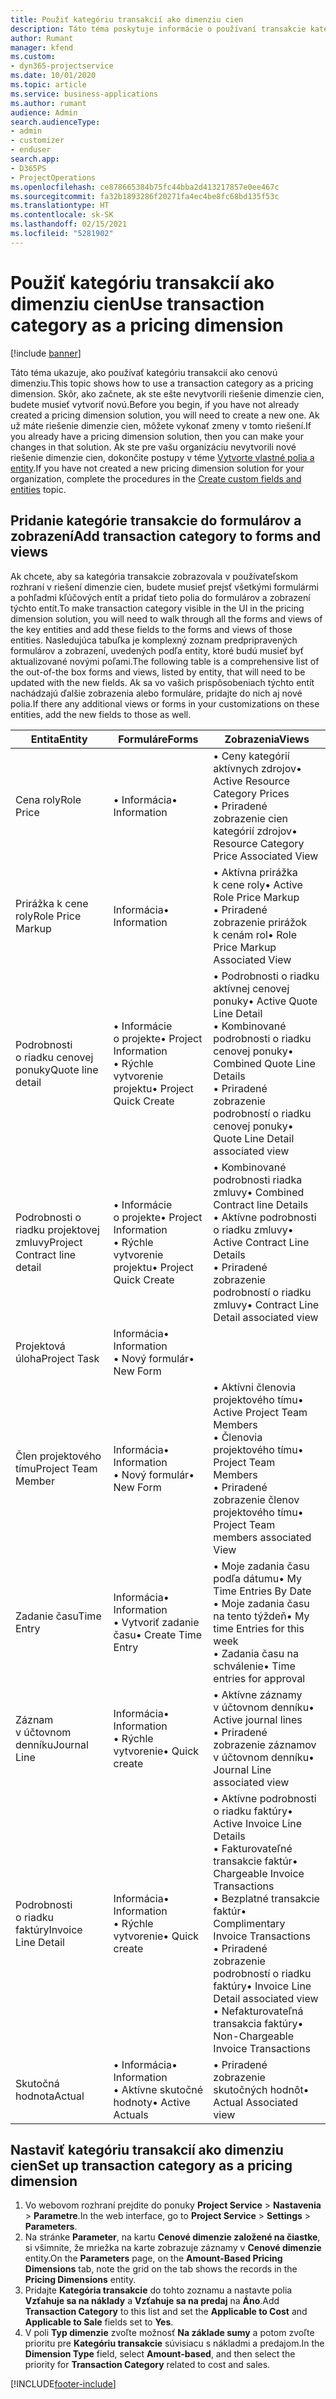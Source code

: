 ```yaml
---
title: Použiť kategóriu transakcií ako dimenziu cien
description: Táto téma poskytuje informácie o používaní transakcie kategórie ako dimenzie cien.
author: Rumant
manager: kfend
ms.custom:
- dyn365-projectservice
ms.date: 10/01/2020
ms.topic: article
ms.service: business-applications
ms.author: rumant
audience: Admin
search.audienceType:
- admin
- customizer
- enduser
search.app:
- D365PS
- ProjectOperations
ms.openlocfilehash: ce878665384b75fc44bba2d413217857e0ee467c
ms.sourcegitcommit: fa32b1893286f20271fa4ec4be8fc68bd135f53c
ms.translationtype: HT
ms.contentlocale: sk-SK
ms.lasthandoff: 02/15/2021
ms.locfileid: "5281902"
---
```

# <a name="use-transaction-category-as-a-pricing-dimension"></a><span data-ttu-id="90f96-103">Použiť kategóriu transakcií ako dimenziu cien</span><span class="sxs-lookup"><span data-stu-id="90f96-103">Use transaction category as a pricing dimension</span></span>

[!include [banner](../includes/psa-now-project-operations.md)]

<span data-ttu-id="90f96-104">Táto téma ukazuje, ako používať kategóriu transakcií ako cenovú dimenziu.</span><span class="sxs-lookup"><span data-stu-id="90f96-104">This topic shows how to use a transaction category as a pricing dimension.</span></span> <span data-ttu-id="90f96-105">Skôr, ako začnete, ak ste ešte nevytvorili riešenie dimenzie cien, budete musieť vytvoriť novú.</span><span class="sxs-lookup"><span data-stu-id="90f96-105">Before you begin, if you have not already created a pricing dimension solution, you will need to create a new one.</span></span> <span data-ttu-id="90f96-106">Ak už máte riešenie dimenzie cien, môžete vykonať zmeny v tomto riešení.</span><span class="sxs-lookup"><span data-stu-id="90f96-106">If you already have a pricing dimension solution, then you can make your changes in that solution.</span></span> <span data-ttu-id="90f96-107">Ak ste pre vašu organizáciu nevytvorili nové riešenie dimenzie cien, dokončite postupy v téme [Vytvorte vlastné polia a entity](create-custom-fields-entities.md).</span><span class="sxs-lookup"><span data-stu-id="90f96-107">If you have not created a new pricing dimension solution for your organization, complete the procedures in the [Create custom fields and entities](create-custom-fields-entities.md) topic.</span></span>

## <a name="add-transaction-category-to-forms-and-views"></a><span data-ttu-id="90f96-108">Pridanie kategórie transakcie do formulárov a zobrazení</span><span class="sxs-lookup"><span data-stu-id="90f96-108">Add transaction category to forms and views</span></span>
<span data-ttu-id="90f96-109">Ak chcete, aby sa kategória transakcie zobrazovala v používateľskom rozhraní v riešení dimenzie cien, budete musieť prejsť všetkými formulármi a pohľadmi kľúčových entít a pridať tieto polia do formulárov a zobrazení týchto entít.</span><span class="sxs-lookup"><span data-stu-id="90f96-109">To make transaction category visible in the UI in the pricing dimension solution, you will need to walk through all the forms and views of the key entities and add these fields to the forms and views of those entities.</span></span>
<span data-ttu-id="90f96-110">Nasledujúca tabuľka je komplexný zoznam predpripravených formulárov a zobrazení, uvedených podľa entity, ktoré budú musieť byť aktualizované novými poľami.</span><span class="sxs-lookup"><span data-stu-id="90f96-110">The following table is a comprehensive list of the out-of-the box forms and views, listed by entity, that will need to be updated with the new fields.</span></span> <span data-ttu-id="90f96-111">Ak sa vo vašich prispôsobeniach týchto entít nachádzajú ďalšie zobrazenia alebo formuláre, pridajte do nich aj nové polia.</span><span class="sxs-lookup"><span data-stu-id="90f96-111">If there any additional views or forms in your customizations on these entities, add the new fields to those as well.</span></span>

|  <span data-ttu-id="90f96-112">Entita</span><span class="sxs-lookup"><span data-stu-id="90f96-112">Entity</span></span>        | <span data-ttu-id="90f96-113">Formuláre</span><span class="sxs-lookup"><span data-stu-id="90f96-113">Forms</span></span>     |<span data-ttu-id="90f96-114">Zobrazenia</span><span class="sxs-lookup"><span data-stu-id="90f96-114">Views</span></span>        |
| ------------------------------|---------------------------------|----------------------------------|
|  <span data-ttu-id="90f96-115">Cena roly</span><span class="sxs-lookup"><span data-stu-id="90f96-115">Role Price</span></span>|<span data-ttu-id="90f96-116">• Informácia</span><span class="sxs-lookup"><span data-stu-id="90f96-116">• Information</span></span> |<span data-ttu-id="90f96-117">• Ceny kategórií aktívnych zdrojov</span><span class="sxs-lookup"><span data-stu-id="90f96-117">• Active Resource Category Prices</span></span><br> <span data-ttu-id="90f96-118">• Priradené zobrazenie cien kategórií zdrojov</span><span class="sxs-lookup"><span data-stu-id="90f96-118">• Resource Category Price Associated View</span></span>|
|  <span data-ttu-id="90f96-119">Prirážka k cene roly</span><span class="sxs-lookup"><span data-stu-id="90f96-119">Role Price Markup</span></span>|<span data-ttu-id="90f96-120">Informácia</span><span class="sxs-lookup"><span data-stu-id="90f96-120">• Information</span></span>|<span data-ttu-id="90f96-121">• Aktívna prirážka k cene roly</span><span class="sxs-lookup"><span data-stu-id="90f96-121">• Active Role Price Markup</span></span><br><span data-ttu-id="90f96-122">• Priradené zobrazenie prirážok k cenám rol</span><span class="sxs-lookup"><span data-stu-id="90f96-122">• Role Price Markup Associated View</span></span>|
|  <span data-ttu-id="90f96-123">Podrobnosti o riadku cenovej ponuky</span><span class="sxs-lookup"><span data-stu-id="90f96-123">Quote line detail</span></span>|<span data-ttu-id="90f96-124">• Informácie o projekte</span><span class="sxs-lookup"><span data-stu-id="90f96-124">• Project Information</span></span><br><span data-ttu-id="90f96-125">• Rýchle vytvorenie projektu</span><span class="sxs-lookup"><span data-stu-id="90f96-125">• Project Quick Create</span></span>|<span data-ttu-id="90f96-126">• Podrobnosti o riadku aktívnej cenovej ponuky</span><span class="sxs-lookup"><span data-stu-id="90f96-126">• Active Quote Line Detail</span></span><br><span data-ttu-id="90f96-127">• Kombinované podrobnosti o riadku cenovej ponuky</span><span class="sxs-lookup"><span data-stu-id="90f96-127">• Combined Quote Line Details</span></span><br><span data-ttu-id="90f96-128">• Priradené zobrazenie podrobností o riadku cenovej ponuky</span><span class="sxs-lookup"><span data-stu-id="90f96-128">• Quote Line Detail associated view</span></span>|
|  <span data-ttu-id="90f96-129">Podrobnosti o riadku projektovej zmluvy</span><span class="sxs-lookup"><span data-stu-id="90f96-129">Project Contract line detail</span></span>|<span data-ttu-id="90f96-130">• Informácie o projekte</span><span class="sxs-lookup"><span data-stu-id="90f96-130">• Project Information</span></span><br><span data-ttu-id="90f96-131">• Rýchle vytvorenie projektu</span><span class="sxs-lookup"><span data-stu-id="90f96-131">• Project Quick Create</span></span>|<span data-ttu-id="90f96-132">• Kombinované podrobnosti riadka zmluvy</span><span class="sxs-lookup"><span data-stu-id="90f96-132">• Combined Contract line Details</span></span><br><span data-ttu-id="90f96-133">• Aktívne podrobnosti o riadku zmluvy</span><span class="sxs-lookup"><span data-stu-id="90f96-133">• Active Contract Line Details</span></span><br><span data-ttu-id="90f96-134">• Priradené zobrazenie podrobností o riadku zmluvy</span><span class="sxs-lookup"><span data-stu-id="90f96-134">• Contract Line Detail associated view</span></span>|
|  <span data-ttu-id="90f96-135">Projektová úloha</span><span class="sxs-lookup"><span data-stu-id="90f96-135">Project Task</span></span>|<span data-ttu-id="90f96-136">Informácia</span><span class="sxs-lookup"><span data-stu-id="90f96-136">• Information</span></span><br><span data-ttu-id="90f96-137">• Nový formulár</span><span class="sxs-lookup"><span data-stu-id="90f96-137">• New Form</span></span>||
|  <span data-ttu-id="90f96-138">Člen projektového tímu</span><span class="sxs-lookup"><span data-stu-id="90f96-138">Project Team Member</span></span>|<span data-ttu-id="90f96-139">Informácia</span><span class="sxs-lookup"><span data-stu-id="90f96-139">• Information</span></span><br><span data-ttu-id="90f96-140">• Nový formulár</span><span class="sxs-lookup"><span data-stu-id="90f96-140">• New Form</span></span>|<span data-ttu-id="90f96-141">• Aktívni členovia projektového tímu</span><span class="sxs-lookup"><span data-stu-id="90f96-141">• Active Project Team Members</span></span><br><span data-ttu-id="90f96-142">• Členovia projektového tímu</span><span class="sxs-lookup"><span data-stu-id="90f96-142">• Project Team Members</span></span><br><span data-ttu-id="90f96-143">• Priradené zobrazenie členov projektového tímu</span><span class="sxs-lookup"><span data-stu-id="90f96-143">• Project Team members associated View</span></span>|
|  <span data-ttu-id="90f96-144">Zadanie času</span><span class="sxs-lookup"><span data-stu-id="90f96-144">Time Entry</span></span>|<span data-ttu-id="90f96-145">Informácia</span><span class="sxs-lookup"><span data-stu-id="90f96-145">• Information</span></span><br><span data-ttu-id="90f96-146">• Vytvoriť zadanie času</span><span class="sxs-lookup"><span data-stu-id="90f96-146">• Create Time Entry</span></span>|<span data-ttu-id="90f96-147">• Moje zadania času podľa dátumu</span><span class="sxs-lookup"><span data-stu-id="90f96-147">• My Time Entries By Date</span></span><br><span data-ttu-id="90f96-148">• Moje zadania času na tento týždeň</span><span class="sxs-lookup"><span data-stu-id="90f96-148">• My time Entries for this week</span></span><br><span data-ttu-id="90f96-149">• Zadania času na schválenie</span><span class="sxs-lookup"><span data-stu-id="90f96-149">• Time entries for approval</span></span>|
|  <span data-ttu-id="90f96-150">Záznam v účtovnom denníku</span><span class="sxs-lookup"><span data-stu-id="90f96-150">Journal Line</span></span>|<span data-ttu-id="90f96-151">Informácia</span><span class="sxs-lookup"><span data-stu-id="90f96-151">• Information</span></span><br><span data-ttu-id="90f96-152">• Rýchle vytvorenie</span><span class="sxs-lookup"><span data-stu-id="90f96-152">• Quick create</span></span>|<span data-ttu-id="90f96-153">• Aktívne záznamy v účtovnom denníku</span><span class="sxs-lookup"><span data-stu-id="90f96-153">• Active journal lines</span></span><br><span data-ttu-id="90f96-154">• Priradené zobrazenie záznamov v účtovnom denníku</span><span class="sxs-lookup"><span data-stu-id="90f96-154">• Journal Line associated view</span></span>|
|  <span data-ttu-id="90f96-155">Podrobnosti o riadku faktúry</span><span class="sxs-lookup"><span data-stu-id="90f96-155">Invoice Line Detail</span></span>|<span data-ttu-id="90f96-156">Informácia</span><span class="sxs-lookup"><span data-stu-id="90f96-156">• Information</span></span><br><span data-ttu-id="90f96-157">• Rýchle vytvorenie</span><span class="sxs-lookup"><span data-stu-id="90f96-157">• Quick create</span></span>|<span data-ttu-id="90f96-158">• Aktívne podrobnosti o riadku faktúry</span><span class="sxs-lookup"><span data-stu-id="90f96-158">• Active Invoice Line Details</span></span><br><span data-ttu-id="90f96-159">• Fakturovateľné transakcie faktúr</span><span class="sxs-lookup"><span data-stu-id="90f96-159">• Chargeable Invoice Transactions</span></span><br><span data-ttu-id="90f96-160">• Bezplatné transakcie faktúr</span><span class="sxs-lookup"><span data-stu-id="90f96-160">• Complimentary Invoice Transactions</span></span><br><span data-ttu-id="90f96-161">• Priradené zobrazenie podrobností o riadku faktúry</span><span class="sxs-lookup"><span data-stu-id="90f96-161">• Invoice Line Detail associated view</span></span><br><span data-ttu-id="90f96-162">• Nefakturovateľná transakcia faktúry</span><span class="sxs-lookup"><span data-stu-id="90f96-162">• Non-Chargeable Invoice Transactions</span></span>|
|  <span data-ttu-id="90f96-163">Skutočná hodnota</span><span class="sxs-lookup"><span data-stu-id="90f96-163">Actual</span></span>|<span data-ttu-id="90f96-164">• Informácia</span><span class="sxs-lookup"><span data-stu-id="90f96-164">• Information</span></span><br><span data-ttu-id="90f96-165">• Aktívne skutočné hodnoty</span><span class="sxs-lookup"><span data-stu-id="90f96-165">• Active Actuals</span></span>|<span data-ttu-id="90f96-166">• Priradené zobrazenie skutočných hodnôt</span><span class="sxs-lookup"><span data-stu-id="90f96-166">• Actual Associated view</span></span>|

## <a name="set-up-transaction-category-as-a-pricing-dimension"></a><span data-ttu-id="90f96-167">Nastaviť kategóriu transakcií ako dimenziu cien</span><span class="sxs-lookup"><span data-stu-id="90f96-167">Set up transaction category as a pricing dimension</span></span>

1. <span data-ttu-id="90f96-168">Vo webovom rozhraní prejdite do ponuky **Project Service** > **Nastavenia** > **Parametre**.</span><span class="sxs-lookup"><span data-stu-id="90f96-168">In the web interface, go to **Project Service** > **Settings** > **Parameters**.</span></span> 
2. <span data-ttu-id="90f96-169">Na stránke **Parameter**, na kartu **Cenové dimenzie založené na čiastke**, si všimnite, že mriežka na karte zobrazuje záznamy v **Cenové dimenzie** entity.</span><span class="sxs-lookup"><span data-stu-id="90f96-169">On the **Parameters** page, on the **Amount-Based Pricing Dimensions** tab, note the grid on the tab shows the records in the **Pricing Dimensions** entity.</span></span>
3. <span data-ttu-id="90f96-170">Pridajte **Kategória transakcie** do tohto zoznamu a nastavte polia **Vzťahuje sa na náklady** a **Vzťahuje sa na predaj** na **Áno**.</span><span class="sxs-lookup"><span data-stu-id="90f96-170">Add **Transaction Category** to this list and set the **Applicable to Cost** and **Applicable to Sale** fields set to **Yes**.</span></span>
4. <span data-ttu-id="90f96-171">V poli **Typ dimenzie** zvoľte možnosť **Na základe sumy** a potom zvoľte prioritu pre **Kategóriu transakcie** súvisiacu s nákladmi a predajom.</span><span class="sxs-lookup"><span data-stu-id="90f96-171">In the **Dimension Type** field, select **Amount-based**, and then select the priority for **Transaction Category** related to cost and sales.</span></span>


[!INCLUDE[footer-include](../includes/footer-banner.md)]